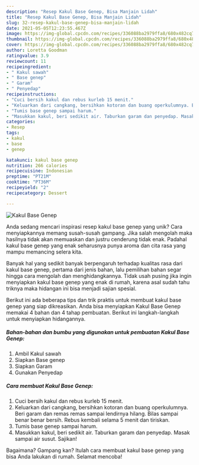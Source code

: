 ```yaml
---
description: "Resep Kakul Base Genep, Bisa Manjain Lidah"
title: "Resep Kakul Base Genep, Bisa Manjain Lidah"
slug: 32-resep-kakul-base-genep-bisa-manjain-lidah
date: 2021-05-05T12:23:55.467Z
image: https://img-global.cpcdn.com/recipes/336088ba2979ffa8/680x482cq70/kakul-base-genep-foto-resep-utama.jpg
thumbnail: https://img-global.cpcdn.com/recipes/336088ba2979ffa8/680x482cq70/kakul-base-genep-foto-resep-utama.jpg
cover: https://img-global.cpcdn.com/recipes/336088ba2979ffa8/680x482cq70/kakul-base-genep-foto-resep-utama.jpg
author: Loretta Goodman
ratingvalue: 3.9
reviewcount: 11
recipeingredient:
- " Kakul sawah"
- " Base genep"
- " Garam"
- " Penyedap"
recipeinstructions:
- "Cuci bersih kakul dan rebus kurleb 15 menit."
- "Keluarkan dari cangkang, bersihkan kotoran dan buang operkulumnya. Beri garam dan remas remas sampai lendirnya hilang. Bilas sampai benar benar bersih. Rebus kembali selama 5 menit dan tiriskan."
- "Tumis base genep sampai harum."
- "Masukkan kakul, beri sedikit air. Taburkan garam dan penyedap. Masak sampai air susut. Sajikan!"
categories:
- Resep
tags:
- kakul
- base
- genep

katakunci: kakul base genep 
nutrition: 266 calories
recipecuisine: Indonesian
preptime: "PT21M"
cooktime: "PT36M"
recipeyield: "2"
recipecategory: Dessert

---
```



![Kakul Base Genep](https://img-global.cpcdn.com/recipes/336088ba2979ffa8/680x482cq70/kakul-base-genep-foto-resep-utama.jpg)

Anda sedang mencari inspirasi resep kakul base genep yang unik? Cara menyiapkannya memang susah-susah gampang. Jika salah mengolah maka hasilnya tidak akan memuaskan dan justru cenderung tidak enak. Padahal kakul base genep yang enak seharusnya punya aroma dan cita rasa yang mampu memancing selera kita.



Banyak hal yang sedikit banyak berpengaruh terhadap kualitas rasa dari kakul base genep, pertama dari jenis bahan, lalu pemilihan bahan segar hingga cara mengolah dan menghidangkannya. Tidak usah pusing jika ingin menyiapkan kakul base genep yang enak di rumah, karena asal sudah tahu triknya maka hidangan ini bisa menjadi sajian spesial.


Berikut ini ada beberapa tips dan trik praktis untuk membuat kakul base genep yang siap dikreasikan. Anda bisa menyiapkan Kakul Base Genep memakai 4 bahan dan 4 tahap pembuatan. Berikut ini langkah-langkah untuk menyiapkan hidangannya.

<!--inarticleads1-->

##### Bahan-bahan dan bumbu yang digunakan untuk pembuatan Kakul Base Genep:

1. Ambil  Kakul sawah
1. Siapkan  Base genep
1. Siapkan  Garam
1. Gunakan  Penyedap




<!--inarticleads2-->

##### Cara membuat Kakul Base Genep:

1. Cuci bersih kakul dan rebus kurleb 15 menit.
1. Keluarkan dari cangkang, bersihkan kotoran dan buang operkulumnya. Beri garam dan remas remas sampai lendirnya hilang. Bilas sampai benar benar bersih. Rebus kembali selama 5 menit dan tiriskan.
1. Tumis base genep sampai harum.
1. Masukkan kakul, beri sedikit air. Taburkan garam dan penyedap. Masak sampai air susut. Sajikan!




Bagaimana? Gampang kan? Itulah cara membuat kakul base genep yang bisa Anda lakukan di rumah. Selamat mencoba!
